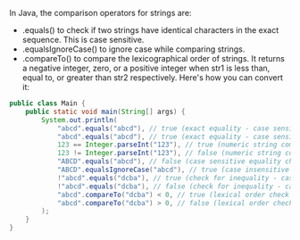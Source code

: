In Java, the comparison operators for strings are:
- .equals() to check if two strings have identical characters in the exact sequence. This is case sensitive.
- .equalsIgnoreCase() to ignore case while comparing strings.
- .compareTo() to compare the lexicographical order of strings. It returns a negative integer, zero, or a positive integer when str1 is less than, equal to, or greater than str2 respectively.
Here's how you can convert it:
```java
public class Main {
    public static void main(String[] args) {
        System.out.println(
            "abcd".equals("abcd"), // true (exact equality - case sensitive)
            "abcd".equals("abcd"), // true (exact equality - case sensitive)
            123 == Integer.parseInt("123"), // true (numeric string comparison as integer)
            123 != Integer.parseInt("123"), // false (numeric string comparison as integer)
            "ABCD".equals("abcd"), // false (case sensitive equality check)
            "ABCD".equalsIgnoreCase("abcd"), // true (case insensitive equality check)
            !"abcd".equals("dcba"), // true (check for inequality - case sensitive)
            !"abcd".equals("dcba"), // false (check for inequality - case sensitive)
            "abcd".compareTo("dcba") < 0, // true (lexical order check where str1 is before str2)
            "abcd".compareTo("dcba") > 0, // false (lexical order check where str1 is after str2)
        );
    }
}
```
